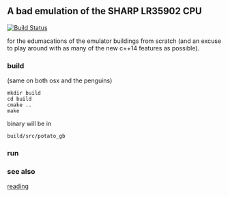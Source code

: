 ## A bad emulation of the SHARP LR35902 CPU

[![Build Status](https://travis-ci.org/pgarnaut/potato_gb.svg?branch=master)](https://travis-ci.org/pgarnaut/potato_gb)

for the edumacations of the emulator buildings from scratch (and an excuse to play around with as many of the new c++14 features as possible).

### build

(same on both osx and the penguins)

    mkdir build 
    cd build 
    cmake .. 
    make

binary will be in

    build/src/potato_gb

### run

### see also

[reading](LINKS.md)